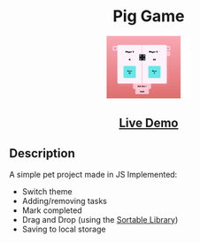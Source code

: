 <h1 align="center">Pig Game</h1>

<p align="center">

<img src="./readme_assets/readme_preview.png" width="30%">

</p>

<h2 align="center"><a  href="https://space8rain.github.io/Pet-To-Do/">Live Demo</a></h2>

## Description

A simple pet project made in JS
Implemented:
* Switch theme
* Adding/removing tasks
* Mark completed
* Drag and Drop (using the <a  href="https://github.com/SortableJS/Sortable">Sortable Library</a>)
* Saving to local storage